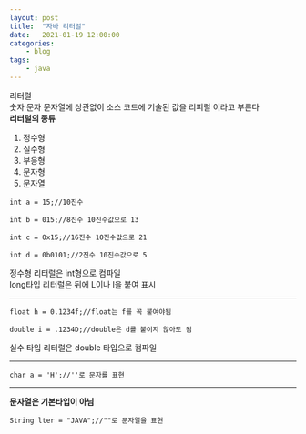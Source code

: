 ```yaml
---
layout: post
title:	"자바 리터럴"
date:	2021-01-19 12:00:00
categories:
    - blog
tags:
    - java
---
```

리터럴   
숫자 문자 문자열에 상관없이 소스 코드에 기술된 값을 리피럴 이라고 부른다    
__리터럴의 종류__
1. 정수형
2. 실수형
3. 부응형
4. 문자형
5. 문자열
```
int a = 15;//10진수

int b = 015;//8진수 10진수값으로 13

int c = 0x15;//16진수 10진수값으로 21

int d = 0b0101;//2진수 10진수값으로 5
```
정수형 리터럴은 int형으로 컴파일   
long타입 리터럴은 뒤에 L이나 l을 붙여 표시   
***
```
float h = 0.1234f;//float는 f를 꼭 붙여야됨

double i = .1234D;//double은 d를 붙이지 않아도 됨
```
실수 타입 리터럴은 double 타입으로 컴파일
***
```
char a = 'H';//''로 문자를 표현
```
***
__문자열은 기본타입이 아님__
```
String lter = "JAVA";//""로 문자열을 표현
```
